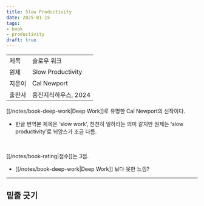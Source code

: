 ```yaml
---
title: Slow Productivity
date: 2025-01-15
tags:
- book
- productivity
draft: true
---
```


| | |
| --- | --- |
| 제목 | 슬로우 워크 |
| 원제 | Slow Productivity |
| 지은이 | Cal Newport |
| 출판사 | 웅진지식하우스, 2024 |

[[/notes/book-deep-work|Deep Work]]로 유명한 Cal Newport의 신작이다.
- 한글 번역본 제목은 ‘slow work’, 천천히 일하라는 의미 같지만 원제는 ‘slow productivity’로 뉘앙스가 조금 다름.


<BR />

[[/notes/book-rating|점수]]는 3점.
- [[/notes/book-deep-work|Deep Work]] 보다 못한 느낌?


---
## 밑줄 긋기

